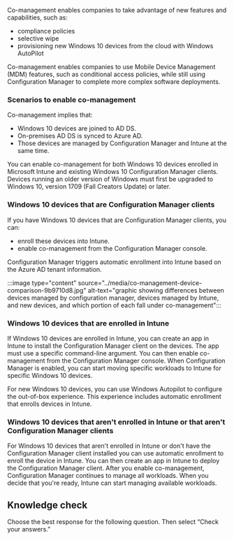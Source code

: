Co-management enables companies to take advantage of new features and capabilities, such as:

 -  compliance policies
 -  selective wipe
 -  provisioning new Windows 10 devices from the cloud with Windows AutoPilot

Co-management enables companies to use Mobile Device Management (MDM) features, such as conditional access policies, while still using Configuration Manager to complete more complex software deployments.

### **Scenarios to enable co-management**

Co-management implies that:

 -  Windows 10 devices are joined to AD DS.
 -  On-premises AD DS is synced to Azure AD.
 -  Those devices are managed by Configuration Manager and Intune at the same time.

You can enable co-management for both Windows 10 devices enrolled in Microsoft Intune and existing Windows 10 Configuration Manager clients. Devices running an older version of Windows must first be upgraded to Windows 10, version 1709 (Fall Creators Update) or later.

### **Windows 10 devices that are Configuration Manager clients**

If you have Windows 10 devices that are Configuration Manager clients, you can:

 -  enroll these devices into Intune.
 -  enable co-management from the Configuration Manager console.

Configuration Manager triggers automatic enrollment into Intune based on the Azure AD tenant information.

:::image type="content" source="../media/co-management-device-comparison-9b9710d8.jpg" alt-text="graphic showing differences between devices managed by configuration manager, devices managed by Intune, and new devices, and which portion of each fall under co-management":::


### **Windows 10 devices that are enrolled in Intune**

If Windows 10 devices are enrolled in Intune, you can create an app in Intune to install the Configuration Manager client on the devices. The app must use a specific command-line argument. You can then enable co-management from the Configuration Manager console. When Configuration Manager is enabled, you can start moving specific workloads to Intune for specific Windows 10 devices.

For new Windows 10 devices, you can use Windows Autopilot to configure the out-of-box experience. This experience includes automatic enrollment that enrolls devices in Intune.

### **Windows 10 devices that aren't enrolled in Intune or that aren't Configuration Manager clients**

For Windows 10 devices that aren't enrolled in Intune or don't have the Configuration Manager client installed you can use automatic enrollment to enroll the device in Intune. You can then create an app in Intune to deploy the Configuration Manager client. After you enable co-management, Configuration Manager continues to manage all workloads. When you decide that you're ready, Intune can start managing available workloads.

## Knowledge check

Choose the best response for the following question. Then select “Check your answers.”